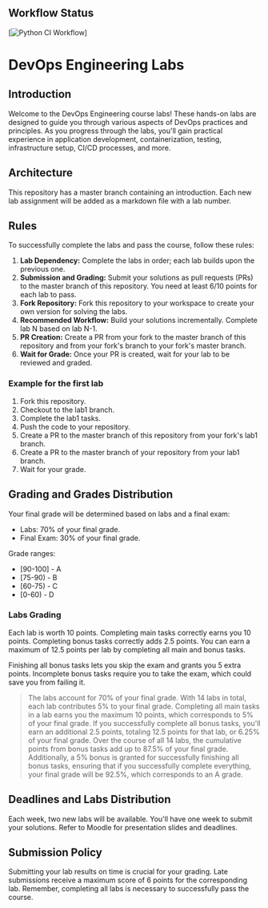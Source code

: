 ## Workflow Status

[![Python CI Workflow](https://github.com/starkda/S24-core-course-labs/actions/workflows/python_ci.yml/badge.svg)]

# DevOps Engineering Labs

## Introduction

Welcome to the DevOps Engineering course labs! These hands-on labs are designed to guide you through various aspects of
DevOps practices and principles. As you progress through the labs, you'll gain practical experience in application
development, containerization, testing, infrastructure setup, CI/CD processes, and more.

## Architecture

This repository has a master branch containing an introduction. Each new lab assignment will be added as a markdown file
with a lab number.

## Rules

To successfully complete the labs and pass the course, follow these rules:

1. **Lab Dependency:** Complete the labs in order; each lab builds upon the previous one.
2. **Submission and Grading:** Submit your solutions as pull requests (PRs) to the master branch of this repository. You
   need at least 6/10 points for each lab to pass.
3. **Fork Repository:** Fork this repository to your workspace to create your own version for solving the labs.
4. **Recommended Workflow:** Build your solutions incrementally. Complete lab N based on lab N-1.
5. **PR Creation:** Create a PR from your fork to the master branch of this repository and from your fork's branch to
   your fork's master branch.
6. **Wait for Grade:** Once your PR is created, wait for your lab to be reviewed and graded.

### Example for the first lab

1. Fork this repository.
2. Checkout to the lab1 branch.
3. Complete the lab1 tasks.
4. Push the code to your repository.
5. Create a PR to the master branch of this repository from your fork's lab1 branch.
6. Create a PR to the master branch of your repository from your lab1 branch.
7. Wait for your grade.

## Grading and Grades Distribution

Your final grade will be determined based on labs and a final exam:

- Labs: 70% of your final grade.
- Final Exam: 30% of your final grade.

Grade ranges:

- [90-100] - A
- [75-90) - B
- [60-75) - C
- [0-60) - D

### Labs Grading

Each lab is worth 10 points. Completing main tasks correctly earns you 10 points. Completing bonus tasks correctly adds
2.5 points. You can earn a maximum of 12.5 points per lab by completing all main and bonus tasks.

Finishing all bonus tasks lets you skip the exam and grants you 5 extra points. Incomplete bonus tasks require you to
take the exam, which could save you from failing it.

> The labs account for 70% of your final grade. With 14 labs in total, each lab contributes 5% to your final grade.
> Completing all main tasks in a lab earns you the maximum 10 points, which corresponds to 5% of your final grade.
> If you successfully complete all bonus tasks, you'll earn an additional 2.5 points, totaling 12.5 points for that lab,
> or 6.25% of your final grade. Over the course of all 14 labs, the cumulative points from bonus tasks add up to 87.5% of
> your final grade.
> Additionally, a 5% bonus is granted for successfully finishing all bonus tasks, ensuring that if you successfully
> complete everything, your final grade will be 92.5%, which corresponds to an A grade.

## Deadlines and Labs Distribution

Each week, two new labs will be available. You'll have one week to submit your solutions. Refer to Moodle for
presentation slides and deadlines.

## Submission Policy

Submitting your lab results on time is crucial for your grading. Late submissions receive a maximum score of 6 points
for the corresponding lab. Remember, completing all labs is necessary to successfully pass the course.
